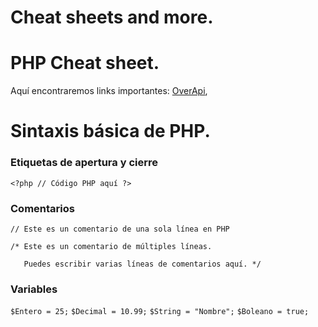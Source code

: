 # Cheat sheets and more. 

# PHP Cheat sheet.

Aquí encontraremos links importantes: [OverApi](https://overapi.com/php), <br>

# Sintaxis básica de PHP.

### Etiquetas de apertura y cierre
`<?php
    // Código PHP aquí
?>`

### Comentarios
`// Este es un comentario de una sola línea en PHP`

`/*
   Este es un comentario de múltiples líneas. `

`   Puedes escribir varias líneas de comentarios aquí.
*/`

### Variables

`$Entero = 25;`
`$Decimal = 10.99;`
`$String = "Nombre";`
`$Boleano = true;`









